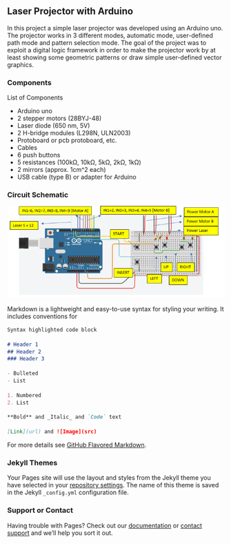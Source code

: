 ## Laser Projector with Arduino 

In this project a simple laser projector was developed using an Arduino uno. The projector works in 3 different modes, automatic mode, user-defined path mode and pattern selection mode. The goal of the project was to exploit a digital logic framework in order to make the projector work by at least showing some geometric patterns or draw simple user-defined vector graphics. 

### Components 
List of Components
- Arduino uno
- 2 stepper motors (28BYJ-48)
-	Laser diode (650 nm, 5V)
-	2 H-bridge modules (L298N, ULN2003)
-	Protoboard or pcb protoboard, etc. 
-	Cables
-	6 push buttons
-	5 resistances (100kΩ, 10kΩ, 5kΩ, 2kΩ, 1kΩ) 
-	2 mirrors (approx. 1cm^2 each)
-	USB cable (type B) or adapter for Arduino 

### Circuit Schematic

![CircuitSchematic](CircuitSchematic.png)

Markdown is a lightweight and easy-to-use syntax for styling your writing. It includes conventions for

```markdown
Syntax highlighted code block

# Header 1
## Header 2
### Header 3

- Bulleted
- List

1. Numbered
2. List

**Bold** and _Italic_ and `Code` text

[Link](url) and ![Image](src)
```

For more details see [GitHub Flavored Markdown](https://guides.github.com/features/mastering-markdown/).

### Jekyll Themes

Your Pages site will use the layout and styles from the Jekyll theme you have selected in your [repository settings](https://github.com/ez77/LaserProjector/settings). The name of this theme is saved in the Jekyll `_config.yml` configuration file.

### Support or Contact

Having trouble with Pages? Check out our [documentation](https://help.github.com/categories/github-pages-basics/) or [contact support](https://github.com/contact) and we’ll help you sort it out.
